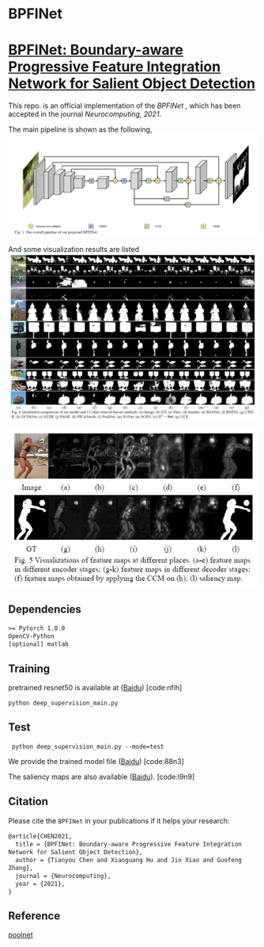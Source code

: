 # BPFINet
# [BPFINet: Boundary-aware Progressive Feature Integration Network for Salient Object Detection](https://doi.org/10.1016/j.neucom.2021.04.078)

This repo. is an official implementation of the *BPFINet* , which has been accepted in the journal *Neurocomputing, 2021*. 

The main pipeline is shown as the following, 
![BPFINet](figures/network.png)

And some visualization results are listed 
![results](figures/results.png)

![modules](figures/modules.png)

## Dependencies 
```
>= Pytorch 1.0.0
OpenCV-Python
[optional] matlab
```

## Training
pretrained resnet50 is available at ([Baidu](https://pan.baidu.com/s/1K4-b6JPi6E34kgH8gdbYqQ)) [code:nfih]
```
python deep_supervision_main.py 
```

## Test
```
 python deep_supervision_main.py --mode=test 
```
We provide the trained model file ([Baidu](https://pan.baidu.com/s/1XRNLKDsgY9RC6ZtnysjVrA)) [code:88n3]

The saliency maps are also available ([Baidu](https://pan.baidu.com/s/1J1txl1lVcdmUGWcI3Nk-tg)). [code:l9n9]

## Citation
Please cite the `BPFINet` in your publications if it helps your research:
```
@article{CHEN2021,
  title = {BPFINet: Boundary-aware Progressive Feature Integration Network for Salient Object Detection},
  author = {Tianyou Chen and Xiaoguang Hu and Jin Xiao and Guofeng Zhang},
  journal = {Neurocomputing},
  year = {2021},
}
```
## Reference
[poolnet](https://github.com/backseason/PoolNet)
